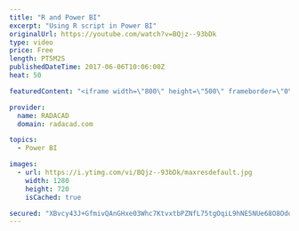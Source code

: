 ```yaml
---
title: "R and Power BI"
excerpt: "Using R script in Power BI"
originalUrl: https://youtube.com/watch?v=BQjz--93bDk
type: video
price: Free
length: PT5M2S
publishedDateTime: 2017-06-06T10:06:00Z
heat: 50

featuredContent: "<iframe width=\"800\" height=\"500\" frameborder=\"0\" src=\"https://www.youtube.com/embed/BQjz--93bDk\" allow=\"accelerometer; autoplay; encrypted-media; gyroscope; picture-in-picture\" allowfullscreen></iframe>"

provider:
  name: RADACAD
  domain: radacad.com

topics:
  - Power BI

images:
  - url: https://i.ytimg.com/vi/BQjz--93bDk/maxresdefault.jpg
    width: 1280
    height: 720
    isCached: true

secured: "XBvcy43J+GfmivQAnGHxe03Whc7KtvxtbPZNfL75tgOqiL9hNE5NUe68O8OdoKtmEsOlAYr0hbC/neYFBebRb+wdMPrtOH6jSLayMUUGOkKGR4HX2ktNyTh7/AeiY4IV0G5mNsS/acIk2mA/+aTSB14gVsNg0J55KX+8kBZue7oVqOR0DQGM9izSSNUSIp2+rhFDUKE6rM/HTXkDedc4hPWO/3KByMIImb7Q7zKmTKCFukqSb7+WQTNtnMFIdXDaIJHvPPOL2gURKoYZF7TYRVUBzJEFYbZhix0+zK4XP7NeQuWz/obYLQ1ZIl1bOjcEnM96RSCTrEyqlrQRP4joluuI5+Hs6COXUa7svStNzE7xffRGUeALr7ox7jGiijz/SkXJQGYXoYAReQs1kQBkb3qNwzmPlmVNaGQWffSuXeE=;GKxRZnffVi5loAGmw5QS1g=="
---
```


